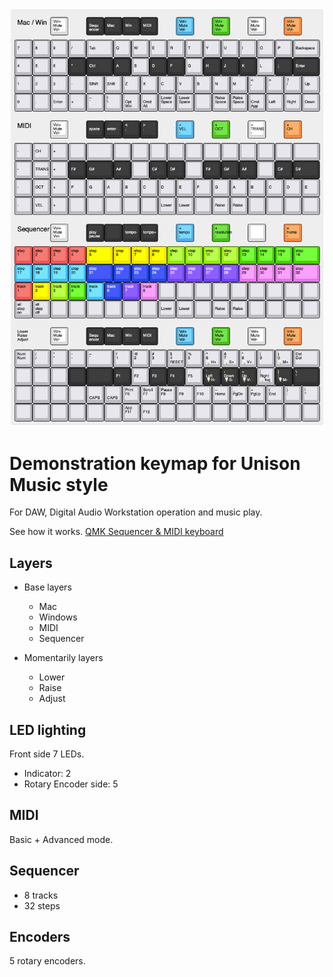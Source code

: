 ![Unison, Music-style Layout Image](https://raw.githubusercontent.com/jpskenn/Unison/main/assets/readme/layout_music.png)

# Demonstration keymap for Unison Music style

For DAW, Digital Audio Workstation operation and music play.  

See how it works.
[QMK Sequencer & MIDI keyboard](https://youtu.be/_A8NaXlWKeE)

## Layers

- Base layers
    - Mac
    - Windows
    - MIDI
    - Sequencer

- Momentarily layers
    - Lower
    - Raise
    - Adjust

## LED lighting

Front side 7 LEDs.

- Indicator: 2
- Rotary Encoder side: 5

## MIDI

Basic + Advanced mode.

## Sequencer

- 8 tracks
- 32 steps

## Encoders

5 rotary encoders.
